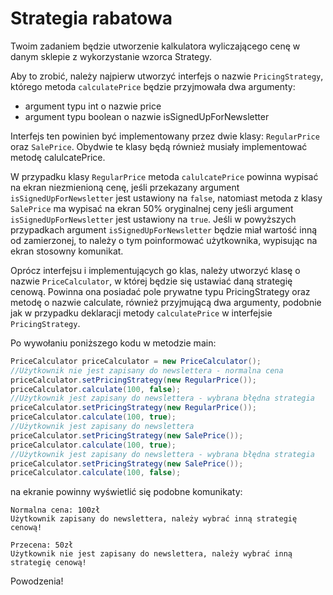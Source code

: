 # Strategia rabatowa

Twoim zadaniem będzie utworzenie kalkulatora wyliczającego cenę w danym sklepie z wykorzystanie wzorca Strategy.

Aby to zrobić, należy najpierw utworzyć interfejs o nazwie `PricingStrategy`, którego metoda `calculatePrice` będzie przyjmowała dwa argumenty:

- argument typu int o nazwie price
- argument typu boolean o nazwie isSignedUpForNewsletter

Interfejs ten powinien być implementowany przez dwie klasy: `RegularPrice` oraz `SalePrice`. Obydwie te klasy będą również musiały implementować metodę calulcatePrice.

W przypadku klasy `RegularPrice` metoda `calulcatePrice` powinna wypisać na ekran niezmienioną cenę, jeśli przekazany argument `isSignedUpForNewsletter` jest ustawiony na `false`, natomiast metoda z klasy `SalePrice` ma wypisać na ekran 50% oryginalnej ceny jeśli argument `isSignedUpForNewsletter` jest ustawiony na `true`. Jeśli w powyższych przypadkach argument `isSignedUpForNewsletter` będzie miał wartość inną od zamierzonej, to należy o tym poinformować użytkownika, wypisując na ekran stosowny komunikat.

Oprócz interfejsu i implementujących go klas, należy utworzyć klasę o nazwie `PriceCalculator`, w której będzie się ustawiać daną strategię cenową. Powinna ona posiadać pole prywatne typu PricingStrategy oraz metodę o nazwie calculate, również przyjmującą dwa argumenty, podobnie jak w przypadku deklaracji metody `calculatePrice` w interfejsie `PricingStrategy`.

Po wywołaniu poniższego kodu w metodzie main:

```java
PriceCalculator priceCalculator = new PriceCalculator();
//Użytkownik nie jest zapisany do newslettera - normalna cena
priceCalculator.setPricingStrategy(new RegularPrice());
priceCalculator.calculate(100, false);
//Użytkownik jest zapisany do newslettera - wybrana błędna strategia
priceCalculator.setPricingStrategy(new RegularPrice());
priceCalculator.calculate(100, true);
//Użytkownik jest zapisany do newslettera
priceCalculator.setPricingStrategy(new SalePrice());
priceCalculator.calculate(100, true);
//Użytkownik jest zapisany do newslettera - wybrana błędna strategia
priceCalculator.setPricingStrategy(new SalePrice());
priceCalculator.calculate(100, false);
```

na ekranie powinny wyświetlić się podobne komunikaty:

```
Normalna cena: 100zł
Użytkownik zapisany do newslettera, należy wybrać inną strategię cenową!

Przecena: 50zł
Użytkownik nie jest zapisany do newslettera, należy wybrać inną strategię cenową!
```

Powodzenia!

